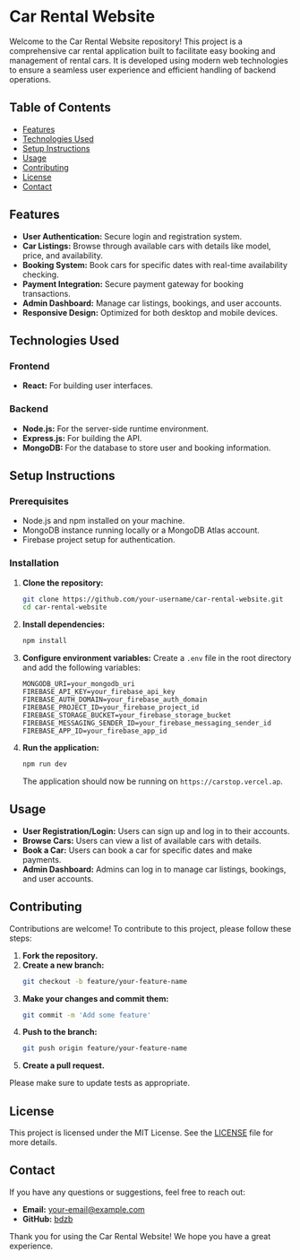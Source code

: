 # Car Rental Website

Welcome to the Car Rental Website repository! This project is a comprehensive car rental application built to facilitate easy booking and management of rental cars. It is developed using modern web technologies to ensure a seamless user experience and efficient handling of backend operations.

## Table of Contents
- [Features](#features)
- [Technologies Used](#technologies-used)
- [Setup Instructions](#setup-instructions)
- [Usage](#usage)
- [Contributing](#contributing)
- [License](#license)
- [Contact](#contact)

## Features

- **User Authentication:** Secure login and registration system.
- **Car Listings:** Browse through available cars with details like model, price, and availability.
- **Booking System:** Book cars for specific dates with real-time availability checking.
- **Payment Integration:** Secure payment gateway for booking transactions.
- **Admin Dashboard:** Manage car listings, bookings, and user accounts.
- **Responsive Design:** Optimized for both desktop and mobile devices.

## Technologies Used

### Frontend
- **React:** For building user interfaces.

### Backend
- **Node.js:** For the server-side runtime environment.
- **Express.js:** For building the API.
- **MongoDB:** For the database to store user and booking information.

## Setup Instructions

### Prerequisites
- Node.js and npm installed on your machine.
- MongoDB instance running locally or a MongoDB Atlas account.
- Firebase project setup for authentication.

### Installation
1. **Clone the repository:**
   ```bash
   git clone https://github.com/your-username/car-rental-website.git
   cd car-rental-website
   ```

2. **Install dependencies:**
   ```bash
   npm install
   ```

3. **Configure environment variables:**
   Create a `.env` file in the root directory and add the following variables:
   ```
   MONGODB_URI=your_mongodb_uri
   FIREBASE_API_KEY=your_firebase_api_key
   FIREBASE_AUTH_DOMAIN=your_firebase_auth_domain
   FIREBASE_PROJECT_ID=your_firebase_project_id
   FIREBASE_STORAGE_BUCKET=your_firebase_storage_bucket
   FIREBASE_MESSAGING_SENDER_ID=your_firebase_messaging_sender_id
   FIREBASE_APP_ID=your_firebase_app_id
   ```

4. **Run the application:**
   ```bash
   npm run dev
   ```

   The application should now be running on `https://carstop.vercel.ap`.

## Usage

- **User Registration/Login:** Users can sign up and log in to their accounts.
- **Browse Cars:** Users can view a list of available cars with details.
- **Book a Car:** Users can book a car for specific dates and make payments.
- **Admin Dashboard:** Admins can log in to manage car listings, bookings, and user accounts.

## Contributing

Contributions are welcome! To contribute to this project, please follow these steps:

1. **Fork the repository.**
2. **Create a new branch:**
   ```bash
   git checkout -b feature/your-feature-name
   ```
3. **Make your changes and commit them:**
   ```bash
   git commit -m 'Add some feature'
   ```
4. **Push to the branch:**
   ```bash
   git push origin feature/your-feature-name
   ```
5. **Create a pull request.**

Please make sure to update tests as appropriate.

## License

This project is licensed under the MIT License. See the [LICENSE](LICENSE) file for more details.

## Contact

If you have any questions or suggestions, feel free to reach out:

- **Email:** your-email@example.com
- **GitHub:** [bdzb](https://github.com/bdzb)

Thank you for using the Car Rental Website! We hope you have a great experience.
